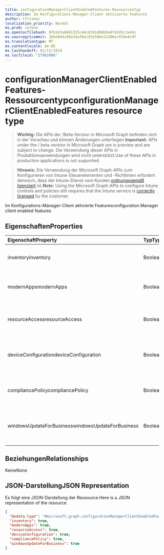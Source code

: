 ```yaml
---
title: configurationManagerClientEnabledFeatures-Ressourcentyp
description: Im Konfigurations-Manager-Client aktivierte Features
author: tfitzmac
localization_priority: Normal
ms.prod: intune
ms.openlocfilehash: 07b143a8d61335c44c83d1d88b9a67d2d3c2e4dc
ms.sourcegitcommit: 36be044c89a19af84c93e586e22200ec919e4c9f
ms.translationtype: MT
ms.contentlocale: de-DE
ms.lasthandoff: 01/12/2019
ms.locfileid: "27962086"
---
```

# <a name="configurationmanagerclientenabledfeatures-resource-type"></a><span data-ttu-id="d5639-103">configurationManagerClientEnabledFeatures-Ressourcentyp</span><span class="sxs-lookup"><span data-stu-id="d5639-103">configurationManagerClientEnabledFeatures resource type</span></span>

> <span data-ttu-id="d5639-104">**Wichtig:** Die APIs der /Beta-Version in Microsoft Graph befinden sich in der Vorschau und können Änderungen unterliegen.</span><span class="sxs-lookup"><span data-stu-id="d5639-104">**Important:** APIs under the / beta version in Microsoft Graph are in preview and are subject to change.</span></span> <span data-ttu-id="d5639-105">Die Verwendung dieser APIs in Produktionsanwendungen wird nicht unterstützt.</span><span class="sxs-lookup"><span data-stu-id="d5639-105">Use of these APIs in production applications is not supported.</span></span>

> <span data-ttu-id="d5639-106">**Hinweis:** Die Verwendung der Microsoft Graph-APIs zum Konfigurieren von Intune-Steuerelementen und -Richtlinien erfordert dennoch, dass der Intune-Dienst vom Kunden [ordnungsgemäß lizenziert](https://go.microsoft.com/fwlink/?linkid=839381) ist.</span><span class="sxs-lookup"><span data-stu-id="d5639-106">**Note:** Using the Microsoft Graph APIs to configure Intune controls and policies still requires that the Intune service is [correctly licensed](https://go.microsoft.com/fwlink/?linkid=839381) by the customer.</span></span>

<span data-ttu-id="d5639-107">Im Konfigurations-Manager-Client aktivierte Features</span><span class="sxs-lookup"><span data-stu-id="d5639-107">configuration Manager client enabled features</span></span>
## <a name="properties"></a><span data-ttu-id="d5639-108">Eigenschaften</span><span class="sxs-lookup"><span data-stu-id="d5639-108">Properties</span></span>
|<span data-ttu-id="d5639-109">Eigenschaft</span><span class="sxs-lookup"><span data-stu-id="d5639-109">Property</span></span>|<span data-ttu-id="d5639-110">Typ</span><span class="sxs-lookup"><span data-stu-id="d5639-110">Type</span></span>|<span data-ttu-id="d5639-111">Beschreibung</span><span class="sxs-lookup"><span data-stu-id="d5639-111">Description</span></span>|
|:---|:---|:---|
|<span data-ttu-id="d5639-112">inventory</span><span class="sxs-lookup"><span data-stu-id="d5639-112">inventory</span></span>|<span data-ttu-id="d5639-113">Boolean</span><span class="sxs-lookup"><span data-stu-id="d5639-113">Boolean</span></span>|<span data-ttu-id="d5639-114">Gibt an, ob der Bestand von Intune verwaltet wird</span><span class="sxs-lookup"><span data-stu-id="d5639-114">Whether inventory is managed by Intune</span></span>|
|<span data-ttu-id="d5639-115">modernApps</span><span class="sxs-lookup"><span data-stu-id="d5639-115">modernApps</span></span>|<span data-ttu-id="d5639-116">Boolean</span><span class="sxs-lookup"><span data-stu-id="d5639-116">Boolean</span></span>|<span data-ttu-id="d5639-117">Gibt an, ob die moderne Anwendung von Intune verwaltet wird</span><span class="sxs-lookup"><span data-stu-id="d5639-117">Whether modern application is managed by Intune</span></span>|
|<span data-ttu-id="d5639-118">resourceAccess</span><span class="sxs-lookup"><span data-stu-id="d5639-118">resourceAccess</span></span>|<span data-ttu-id="d5639-119">Boolean</span><span class="sxs-lookup"><span data-stu-id="d5639-119">Boolean</span></span>|<span data-ttu-id="d5639-120">Gibt an, ob der Zugriff auf Ressourcen von Intune verwaltet wird</span><span class="sxs-lookup"><span data-stu-id="d5639-120">Whether resource access is managed by Intune</span></span>|
|<span data-ttu-id="d5639-121">deviceConfiguration</span><span class="sxs-lookup"><span data-stu-id="d5639-121">deviceConfiguration</span></span>|<span data-ttu-id="d5639-122">Boolean</span><span class="sxs-lookup"><span data-stu-id="d5639-122">Boolean</span></span>|<span data-ttu-id="d5639-123">Gibt an, ob die Gerätekonfiguration von Intune verwaltet wird</span><span class="sxs-lookup"><span data-stu-id="d5639-123">Whether device configuration is managed by Intune</span></span>|
|<span data-ttu-id="d5639-124">compliancePolicy</span><span class="sxs-lookup"><span data-stu-id="d5639-124">compliancePolicy</span></span>|<span data-ttu-id="d5639-125">Boolean</span><span class="sxs-lookup"><span data-stu-id="d5639-125">Boolean</span></span>|<span data-ttu-id="d5639-126">Gibt an, ob Compliance-Richtlinie von Intune verwaltet wird</span><span class="sxs-lookup"><span data-stu-id="d5639-126">Whether compliance policy is managed by Intune</span></span>|
|<span data-ttu-id="d5639-127">windowsUpdateForBusiness</span><span class="sxs-lookup"><span data-stu-id="d5639-127">windowsUpdateForBusiness</span></span>|<span data-ttu-id="d5639-128">Boolean</span><span class="sxs-lookup"><span data-stu-id="d5639-128">Boolean</span></span>|<span data-ttu-id="d5639-129">Gibt an, ob Windows Update for Business von Intune verwaltet wird</span><span class="sxs-lookup"><span data-stu-id="d5639-129">Whether Windows Update for Business is managed by Intune</span></span>|

## <a name="relationships"></a><span data-ttu-id="d5639-130">Beziehungen</span><span class="sxs-lookup"><span data-stu-id="d5639-130">Relationships</span></span>
<span data-ttu-id="d5639-131">Keine</span><span class="sxs-lookup"><span data-stu-id="d5639-131">None</span></span>
## <a name="json-representation"></a><span data-ttu-id="d5639-132">JSON-Darstellung</span><span class="sxs-lookup"><span data-stu-id="d5639-132">JSON Representation</span></span>
<span data-ttu-id="d5639-133">Es folgt eine JSON-Darstellung der Ressource.</span><span class="sxs-lookup"><span data-stu-id="d5639-133">Here is a JSON representation of the resource.</span></span>
<!-- {
  "blockType": "resource",
  "@odata.type": "microsoft.graph.configurationManagerClientEnabledFeatures"
}
-->
``` json
{
  "@odata.type": "#microsoft.graph.configurationManagerClientEnabledFeatures",
  "inventory": true,
  "modernApps": true,
  "resourceAccess": true,
  "deviceConfiguration": true,
  "compliancePolicy": true,
  "windowsUpdateForBusiness": true
}
```





